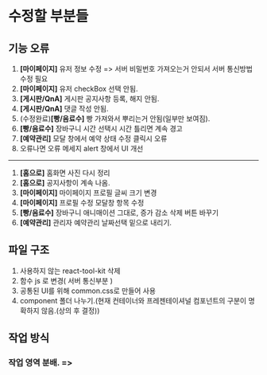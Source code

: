 수정할 부분들
============
기능 오류
-----------
1. <b>[마이페이지]</b> 유저 정보 수정 => 서버 비밀번호 가져오는거 안되서 서버 통신방법 수정 필요
2. <b>[마이페이지]</b> 유저 checkBox 선택 안됨.
3. <b>[게시판/QnA]</b> 게시판 공지사항 등록, 해지 안됨.
4. <b>[게시판/QnA]</b> 댓글 작성 안됨.
5. (수정완료)<b>[빵/음료수]</b> 빵 가져와서 뿌리는거 안됨(일부만 보여짐).
6. <b>[빵/음료수]</b> 장바구니 시간 선택시 시간 틀리면 계속 경고
7. <b>[예약관리]</b> 모달 창에서 예약 상태 수정 클릭시 오류
8. 오류나면 오류 메세지 alert 창에서 
UI 개선
-----------
1. <b>[홈으로]</b> 홈화면 사진 다시 정리
2. <b>[홈으로]</b> 공지사항이 계속 나옴.
3. <b>[마이페이지]</b> 마이페이지 프로필 글씨 크기 변경
4. <b>[마이페이지]</b> 프로필 수정 모달창 항목 수정
5. <b>[빵/음료수]</b> 장바구니 애니매이션 그대로, 증가 감소 삭제 버튼 바꾸기
6. <b>[예약관리]</b> 관리자 예약관리 날짜선택 밑으로 내리기. 

파일 구조
-----------
1. 사용하지 않는 react-tool-kit 삭제
2. 함수 js 로 변경( 서버 통신부분 )
3. 공통된 UI를 위해 common.css로 만들어 사용
4. component 폴더 나누기.(현재 컨테이너와 프레젠테이셔널 컴포넌트의 구분이 명확하지 않음.(상의 후 결정))
 

작업 방식
-------------
### 작업 영역 분배. => 
